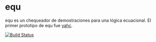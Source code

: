 equ
===

equ es un chequeador de demostraciones para una lógica ecuacional. El
primer prototipo de equ fue [yahc](https://cs.famaf.unc.edu.ar/~mpagano/yahc/ "página de yahc").


[![Build Status](https://travis-ci.org/miguelpagano/equ.png?branch=master)](https://travis-ci.org/miguelpagano/equ)
